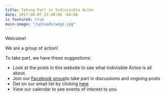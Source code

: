 ```yaml
---
title: Taking Part in Indivisible Acton
date: 2017-06-07 22:40:00 -04:00
is featured: true
main-image: "/uploads/wego.jpg"
---
```


Welcome!

We are a group of action!

To take part, we have these suggestions:
* Look at the posts in this website to see what Indivisible Acton is all about.
* Join our [Facebook group](http://www.facebook.com/groups/indivisibleacton)to take part in discussions and ongoing posts
* Get on our email list by clicking [here](http://eepurl.com/cHzvdX.) 
* View our calendar to see events of interest to you. 